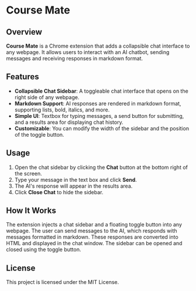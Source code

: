 # Course Mate

## Overview
**Course Mate** is a Chrome extension that adds a collapsible chat interface to any webpage. It allows users to interact with an AI chatbot, sending messages and receiving responses in markdown format.

## Features
- **Collapsible Chat Sidebar**: A toggleable chat interface that opens on the right side of any webpage.
- **Markdown Support**: AI responses are rendered in markdown format, supporting lists, bold, italics, and more.
- **Simple UI**: Textbox for typing messages, a send button for submitting, and a results area for displaying chat history.
- **Customizable**: You can modify the width of the sidebar and the position of the toggle button.

## Usage
1. Open the chat sidebar by clicking the **Chat** button at the bottom right of the screen.
2. Type your message in the text box and click **Send**.
3. The AI's response will appear in the results area.
4. Click **Close Chat** to hide the sidebar.

## How It Works
The extension injects a chat sidebar and a floating toggle button into any webpage. The user can send messages to the AI, which responds with messages formatted in markdown. These responses are converted into HTML and displayed in the chat window. The sidebar can be opened and closed using the toggle button.

## License
This project is licensed under the MIT License.
